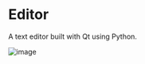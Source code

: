# Editor
A text editor built with Qt using Python.

![image](https://github.com/usama7628674/Notepad-Qt/assets/29252277/c8b39ce3-76ee-4a8b-87c0-08a29eba31a6)

